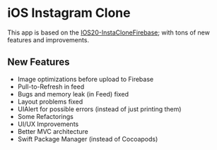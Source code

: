 # iOS Instagram Clone

This app is based on the [IOS20-InstaCloneFirebase](https://github.com/atilsamancioglu/IOS20-InstaCloneFirebase);  with tons of new features and improvements.

## New Features

- Image optimizations before upload to Firebase
- Pull-to-Refresh in feed
- Bugs and memory leak (in Feed) fixed
- Layout problems fixed
- UIAlert for possible errors (instead of just printing them)
- Some Refactorings
- UI/UX Improvements
- Better MVC architecture
- Swift Package Manager (instead of Cocoapods)

